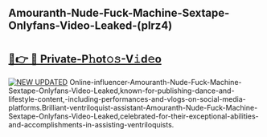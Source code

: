 ## Amouranth-Nude-Fuck-Machine-Sextape-Onlyfans-Video-Leaked-(plrz4)


# <h2><a href="https://mediaupload.pro?-19M">🔗👉 🔴 Private-P𝚑ot𝚘𝚜-V𝚒d𝚎o</a></h2>

[![NEW UPDATED](https://i.imgur.com/0qMVB7G.gif)](https://mediaupload.pro?-19M)
Online-influencer-Amouranth-Nude-Fuck-Machine-Sextape-Onlyfans-Video-Leaked,known-for-publishing-dance-and-lifestyle-content,-including-performances-and-vlogs-on-social-media-platforms.Brilliant-ventriloquist-assistant-Amouranth-Nude-Fuck-Machine-Sextape-Onlyfans-Video-Leaked,celebrated-for-their-exceptional-abilities-and-accomplishments-in-assisting-ventriloquists.  